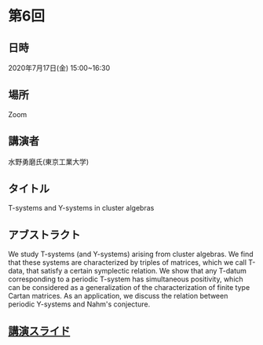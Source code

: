 # 第6回
## 日時
2020年7月17日(金) 15:00~16:30
    
## 場所
Zoom
    
## 講演者
水野勇磨氏(東京工業大学)
    
## タイトル
T-systems and Y-systems in cluster algebras
    
## アブストラクト
We study T-systems (and Y-systems) arising from cluster algebras. We find that these systems are characterized by triples of matrices, which we call T-data, that satisfy a certain symplectic relation. We show that any T-datum corresponding to a periodic T-system has simultaneous positivity, which can be considered as a generalization of the characterization of finite type Cartan matrices. As an application, we discuss the relation between periodic Y-systems and Nahm's conjecture.

## [講演スライド](2020-07-17_Mizuno.pdf)